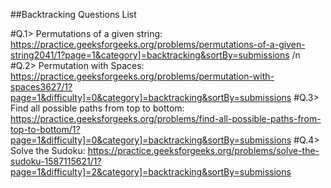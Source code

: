 ##Backtracking Questions List

#Q.1> Permutations of a given string: https://practice.geeksforgeeks.org/problems/permutations-of-a-given-string2041/1?page=1&category]=backtracking&sortBy=submissions
/n #Q.2> Permutation with Spaces: https://practice.geeksforgeeks.org/problems/permutation-with-spaces3627/1?page=1&difficulty]=0&category]=backtracking&sortBy=submissions
#Q.3> Find all possible paths from top to bottom: https://practice.geeksforgeeks.org/problems/find-all-possible-paths-from-top-to-bottom/1?page=1&difficulty]=0&category]=backtracking&sortBy=submissions
#Q.4> Solve the Sudoku: https://practice.geeksforgeeks.org/problems/solve-the-sudoku-1587115621/1?page=1&difficulty]=2&category]=backtracking&sortBy=submissions
